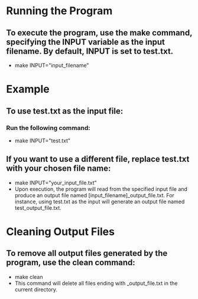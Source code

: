 # Running the Program
## To execute the program, use the make command, specifying the INPUT variable as the input filename. By default, INPUT is set to test.txt.
- make INPUT="input_filename"

# Example
## To use test.txt as the input file:
### Run the following command:
- make INPUT="test.txt"

## If you want to use a different file, replace test.txt with your chosen file name:
- make INPUT="your_input_file.txt"
- Upon execution, the program will read from the specified input file and produce an output file named [input_filename]_output_file.txt. For instance, using test.txt as the input will generate an output file named test_output_file.txt.

# Cleaning Output Files
## To remove all output files generated by the program, use the clean command:
- make clean
- This command will delete all files ending with _output_file.txt in the current directory.




